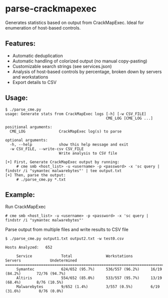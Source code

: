  # parse-crackmapexec

Generates statistics based on output from CrackMapExec.  Ideal for enumeration of host-based controls.

## Features:
* Automatic deduplication
* Automatic handling of colorized output (no manual copy-pasting)
* Customizable search strings (see services.json)
* Analysis of host-based controls by percentage, broken down by servers and workstations
* Export details to CSV


## Usage:
~~~
$ ./parse_cme.py
usage: Generate stats from CrackMapExec logs [-h] [-w CSV_FILE]
                                             CME_LOG [CME_LOG ...]

positional arguments:
  CME_LOG               CrackMapExec log(s) to parse

optional arguments:
  -h, --help            show this help message and exit
  -w CSV_FILE, --write-csv CSV_FILE
                        Write analysis to CSV file

[+] First, Generate CrackMapExec output by running:
     # cme smb <host_list> -u <username> -p <password> -x 'sc query | findstr /i "symantec malwarebytes"' | tee output.txt
[+] Then, parse the output:
     # ./parse_cme.py *.txt
~~~


## Example:
Run CrackMapExec
~~~
# cme smb <host_list> -u <username> -p <password> -x 'sc query | findstr /i "symantec malwarebytes"'
~~~
Parse output from multiple files and write results to CSV file
~~~
$ ./parse_cme.py output1.txt output2.txt -w test0.csv

Hosts Analyzed:   652

     Service             Total               Workstations        Servers             Undetermined        
=========================================================================================================
     Symantec            624/652 (95.7%)     536/557 (96.2%)     16/19 (84.2%)       72/76 (94.7%)
     Altiris             554/652 (85.0%)     533/557 (95.7%)     13/19 (68.4%)       8/76 (10.5%)
     Malwarebytes        9/652 (1.4%)        3/557 (0.5%)        6/19 (31.6%)        0/76 (0.0%)
~~~